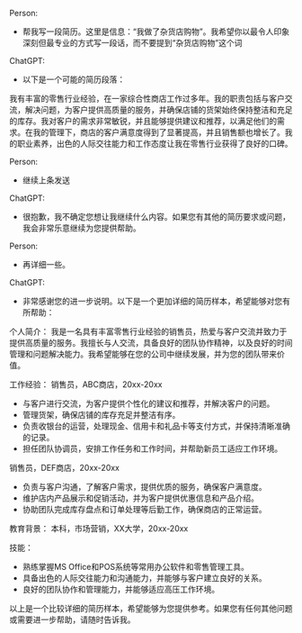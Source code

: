 
Person: 
- 帮我写一段简历。这里是信息：“我做了杂货店购物”。我希望你以最令人印象深刻但最专业的方式写一段话，而不要提到“杂货店购物”这个词

ChatGPT: 
- 以下是一个可能的简历段落：

我有丰富的零售行业经验，在一家综合性商店工作过多年。我的职责包括与客户交流，解决问题，为客户提供高质量的服务，并确保店铺的货架始终保持整洁和充足的库存。我对客户的需求非常敏锐，并且能够提供建议和推荐，以满足他们的需求。在我的管理下，商店的客户满意度得到了显著提高，并且销售额也增长了。我的职业素养，出色的人际交往能力和工作态度让我在零售行业获得了良好的口碑。

Person: 
- 继续上条发送

ChatGPT: 
- 很抱歉，我不确定您想让我继续什么内容。如果您有其他的简历要求或问题，我会非常乐意继续为您提供帮助。

Person: 
- 再详细一些。

ChatGPT: 
- 非常感谢您的进一步说明。以下是一个更加详细的简历样本，希望能够对您有所帮助：

个人简介：
我是一名具有丰富零售行业经验的销售员，热爱与客户交流并致力于提供高质量的服务。我擅长与人交流，具备良好的团队协作精神，以及良好的时间管理和问题解决能力。我希望能够在您的公司中继续发展，并为您的团队带来价值。

工作经验：
销售员，ABC商店，20xx-20xx
- 与客户进行交流，为客户提供个性化的建议和推荐，并解决客户的问题。
- 管理货架，确保店铺的库存充足并整洁有序。
- 负责收银台的运营，处理现金、信用卡和礼品卡等支付方式，并保持清晰准确的记录。
- 担任团队协调员，安排工作任务和工作时间，并帮助新员工适应工作环境。

销售员，DEF商店，20xx-20xx
- 负责与客户沟通，了解客户需求，提供优质的服务，确保客户满意度。
- 维护店内产品展示和促销活动，并为客户提供优惠信息和产品介绍。
- 协助团队完成库存盘点和订单处理等后勤工作，确保商店的正常运营。

教育背景：
本科，市场营销，XX大学，20xx-20xx

技能：
- 熟练掌握MS Office和POS系统等常用办公软件和零售管理工具。
- 具备出色的人际交往能力和沟通能力，并能够与客户建立良好的关系。
- 良好的团队协作和管理能力，并能够适应高压工作环境。

以上是一个比较详细的简历样本，希望能够为您提供参考。如果您有任何其他问题或需要进一步帮助，请随时告诉我。

